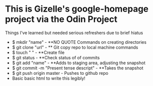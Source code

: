 <!DOCTYPE html>
<html>

<!--not sure if I'm doing this right-->

<head>
<!--tired to put <title>DescriptionHere</title> but showed up so I deleted it. Not sure why it was showing the code...-->
</head>

<body>	

<h1>This is Gizelle's google-homepage project via the Odin Project</h1>

<p>Things I've learned but needed serious refreshers due to brief hiatus</p>
	<ul>
		<li>$ mkdir "name" - **NO QUOTE Commands on creating directories</li>
		<li>$ git clone "url" - ** Git copy repo to local machine commands</li>
		<li>$ touch " " - **Create file</li>
		<li>$ git status - **Check status of of commits</li>
		<li>$ git add "name" - **Adds to staging area, adjusting the snapshot</li>
		<li>$ git commit -m "Present tense descript" - **Takes the snapshot</li>
		<li>$ git push origin master - Pushes to github repo</li>
		<li>Basic basic html to write this legibly!</li>
	</ul>

</body>

</html>
